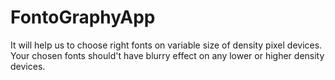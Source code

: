 # FontoGraphyApp
It will help us to choose right fonts on variable size of density pixel devices. Your chosen fonts should't have blurry effect on any lower or higher density devices.
